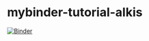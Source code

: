# mybinder-tutorial-alkis
[![Binder](https://mybinder.org/badge_logo.svg)](https://mybinder.org/v2/gh/alkis05/mybinder-tutorial-alkis/main)
